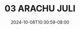 --- 
title: "03 ARACHU JULI"
description: "download   03 ARACHU JULI instagram   new"
date: 2024-10-08T10:30:59-08:00
file_code: "wfimv3020sqg"
draft: false
cover: "usdbtlf4vjxdzvzb.jpg"
tags: ["ARACHU", "JULI", "bokep-indo", "bokep-viral", "bokep-ig"]
length: 8
fld_id: "1483117"
foldername: "Arachu update"
categories: ["Arachu update"]
views: 0
---